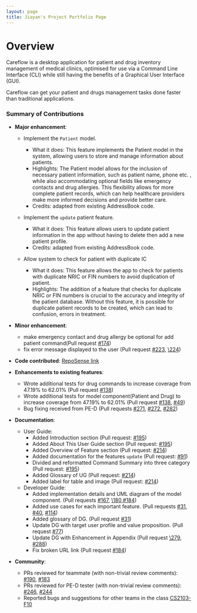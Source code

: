 ```yaml
---
layout: page
title: Jiayan's Project Portfolio Page
---
```


# Overview
Careflow is a desktop application for patient and drug inventory management of medical clinics, optimised for use via a Command Line Interface (CLI) while still having the benefits of a Graphical User Interface (GUI).

Careflow can get your patient and drugs management tasks done faster than traditional applications.

### Summary of Contributions

* **Major enhancement**:
    * Implement the `Patient` model.
      * What it does: This feature implements the Patient model in the system, allowing users to store and manage information about patients.
      * Highlights: The Patient model allows for the inclusion of necessary patient information, such as patient name, phone etc. , while also accommodating optional fields like emergency contacts and drug allergies. This flexibility allows for more complete patient records, which can help healthcare providers make more informed decisions and provide better care.
      * Credits: adapted from existing AddressBook code.

    * Implement the `update` patient feature.
      * What it does: This feature allows users to update patient information in the app without having to delete then add a new patient profile.
      * Credits: adapted from existing AddressBook code.

    * Allow system to check for patient with duplicate IC
      * What it does: This feature allows the app to check for patients with duplicate NRIC or FIN numbers to avoid duplication of patient.
      * Highlights: The addition of a feature that checks for duplicate NRIC or FIN numbers is crucial to the accuracy and integrity of the patient database. Without this feature, it is possible for duplicate patient records to be created, which can lead to confusion, errors in treatment.

* **Minor enhancement**:
    * make emergency contact and drug allergy be optional for add patient command(Pull request [\#174](https://github.com/AY2223S2-CS2103T-W09-3/tp/pull/174))
    * fix error message displayed to the user (Pull request [\#223](https://github.com/AY2223S2-CS2103T-W09-3/tp/pull/223), [\224](https://github.com/AY2223S2-CS2103T-W09-3/tp/pull/224))

* **Code contributed**: [RepoSense link](https://nus-cs2103-ay2223s2.github.io/tp-dashboard/?search=jiayan-lim&breakdown=true)

* **Enhancements to existing features**:
    * Wrote additional tests for drug commands to increase coverage from 47.19% to 62.01% (Pull request [\#138](https://github.com/AY2223S2-CS2103T-W09-3/tp/pull/138))
    * Wrote additional tests for model component(Patient and Drug) to increase coverage from 47.19% to 62.01% (Pull request [\#138](https://github.com/AY2223S2-CS2103T-W09-3/tp/pull/138), [\#49](https://github.com/AY2223S2-CS2103T-W09-3/tp/pull/49))
    * Bug fixing received from PE-D (Pull requests [\#271](https://github.com/AY2223S2-CS2103T-W09-3/tp/pull/271), [\#272](https://github.com/AY2223S2-CS2103T-W09-3/tp/pull/272), [\#282](https://github.com/AY2223S2-CS2103T-W09-3/tp/pull/282))

* **Documentation**:
    * User Guide:
        * Added Introduction section (Pull request: [\#195](https://github.com/AY2223S2-CS2103T-W09-3/tp/pull/195))
        * Added About This User Guide section (Pull request: [\#195](https://github.com/AY2223S2-CS2103T-W09-3/tp/pull/195))
        * Added Overview of Feature section (Pull request: [\#214](https://github.com/AY2223S2-CS2103T-W09-3/tp/pull/214))
        * Added documentation for the features `update` (Pull request: [\#91](https://github.com/AY2223S2-CS2103T-W09-3/tp/pull/91))
        * Divided and reformatted Command Summary into three category (Pull request: [\#195](https://github.com/AY2223S2-CS2103T-W09-3/tp/pull/195))
        * Added Glossary of UG (Pull request: [\#214](https://github.com/AY2223S2-CS2103T-W09-3/tp/pull/214))
        * Added label for table and image (Pull request: [\#214](https://github.com/AY2223S2-CS2103T-W09-3/tp/pull/214))
    * Developer Guide:
        * Added implementation details and UML diagram of the model component. (Pull requests [\#167](https://github.com/AY2223S2-CS2103T-W09-3/tp/pull/167), [\180](https://github.com/AY2223S2-CS2103T-W09-3/tp/pull/180),[\#184](https://github.com/AY2223S2-CS2103T-W09-3/tp/pull/184))
        * Added use cases for each important feature. (Pull requests [\#31](https://github.com/AY2223S2-CS2103T-W09-3/tp/pull/31), [\#40](https://github.com/AY2223S2-CS2103T-W09-3/tp/pull/40), [\#114](https://github.com/AY2223S2-CS2103T-W09-3/tp/pull/114))
        * Added glossary of DG. (Pull request [\#31](https://github.com/AY2223S2-CS2103T-W09-3/tp/pull/31))
        * Update DG with target user profile and value proposition. (Pull request [\#77](https://github.com/AY2223S2-CS2103T-W09-3/tp/pull/77))
        * Update DG with Enhancement in Appendix (Pull request [\279](https://github.com/AY2223S2-CS2103T-W09-3/tp/pull/279), [\#288](https://github.com/AY2223S2-CS2103T-W09-3/tp/pull/288))
        * Fix broken URL link (Pull request [\#184](https://github.com/AY2223S2-CS2103T-W09-3/tp/pull/184))

* **Community**:
    * PRs reviewed for teammate (with non-trivial review comments): [\#190](https://github.com/AY2223S2-CS2103T-W09-3/tp/pull/190#discussion_r1148819990), [\#183](https://github.com/AY2223S2-CS2103T-W09-3/tp/pull/183#discussion_r1149770358)
    * PRs reviewed for PE-D tester (with non-trivial review comments): [\#246](https://github.com/AY2223S2-CS2103T-W09-3/tp/issues/246#issuecomment-1498584781), [\#244](https://github.com/AY2223S2-CS2103T-W09-3/tp/issues/244#issuecomment-1498579241)
    * Reported bugs and suggestions for other teams in the class [CS2103-F10](https://github.com/Jiayan-Lim/ped/issues)
